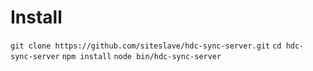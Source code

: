 # Install

`git clone https://github.com/siteslave/hdc-sync-server.git`
`cd hdc-sync-server`
`npm install`
`node bin/hdc-sync-server`
    